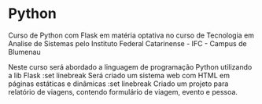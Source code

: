 # Python
Curso de Python com Flask em matéria optativa no curso de Tecnologia em Analise de Sistemas pelo Instituto Federal Catarinense - IFC - Campus de Blumenau

Neste curso será abordado a linguagem de programação Python utilizando a lib Flask
:set linebreak
Será criado um sistema web com HTML em páginas estáticas e dinâmicas
:set linebreak
Criado um projeto para relatório de viagens, contendo formulário de viagem, evento e pessoa.

